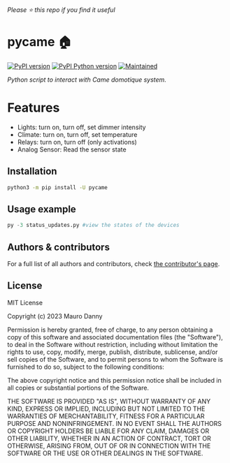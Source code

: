 *Please :star: this repo if you find it useful*

# pycame :house:

[![PyPI version][pypi-shield]][pypi]
[![PyPI Python version][pypi-pyversion]][pypi]
[![Maintained][Maintained]](#)

_Python script to interact with Came domotique system._

# Features

- Lights: turn on, turn off, set dimmer intensity
- Climate: turn on, turn off, set temperature
- Relays: turn on, turn off (only activations)
- Analog Sensor: Read the sensor state

## Installation

```bash
python3 -m pip install -U pycame
```

## Usage example

```python
py -3 status_updates.py #view the states of the devices
```

## Authors & contributors

For a full list of all authors and contributors, check [the contributor's page][contributors].

## License

MIT License

Copyright (c) 2023 Mauro Danny

Permission is hereby granted, free of charge, to any person obtaining a copy
of this software and associated documentation files (the "Software"), to deal
in the Software without restriction, including without limitation the rights
to use, copy, modify, merge, publish, distribute, sublicense, and/or sell
copies of the Software, and to permit persons to whom the Software is
furnished to do so, subject to the following conditions:

The above copyright notice and this permission notice shall be included in all
copies or substantial portions of the Software.

THE SOFTWARE IS PROVIDED "AS IS", WITHOUT WARRANTY OF ANY KIND, EXPRESS OR
IMPLIED, INCLUDING BUT NOT LIMITED TO THE WARRANTIES OF MERCHANTABILITY,
FITNESS FOR A PARTICULAR PURPOSE AND NONINFRINGEMENT. IN NO EVENT SHALL THE
AUTHORS OR COPYRIGHT HOLDERS BE LIABLE FOR ANY CLAIM, DAMAGES OR OTHER
LIABILITY, WHETHER IN AN ACTION OF CONTRACT, TORT OR OTHERWISE, ARISING FROM,
OUT OF OR IN CONNECTION WITH THE SOFTWARE OR THE USE OR OTHER DEALINGS IN THE
SOFTWARE.


[contributors]: https://github.com/lrzdeveloper/python-came-manager/graphs/contributors
[license]: https://github.com/lrzdeveloper/python-came-manager/blob/main/LICENSE.md
[license-shield]: https://img.shields.io/pypi/l/pycame.svg?style=popout
[maintained]: https://img.shields.io/maintenance/yes/2021.svg?style=popout
[pypi]: https://pypi.org/project/pycame/
[pypi-pyversion]: https://img.shields.io/pypi/pyversions/pycame.svg?style=popout
[pypi-shield]: https://img.shields.io/pypi/v/pycame.svg?style=popout
